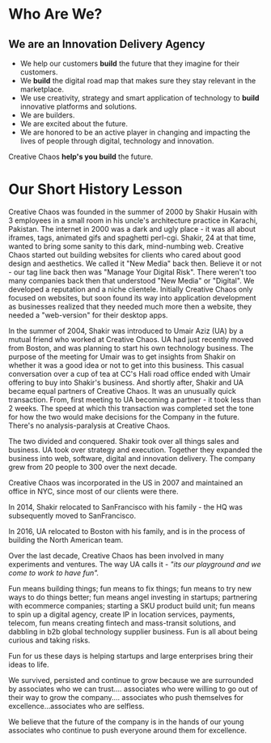 # Who Are We?

## We are an Innovation Delivery Agency

- We help our customers **build** the future that they imagine for their customers.
- We **build** the digital road map that makes sure they stay relevant in the marketplace.
- We use creativity, strategy and smart application of technology to **build** innovative platforms and solutions. 
- We are builders.
- We are excited about the future.
- We are honored to be an active player in changing and impacting the lives of people through digital, technology and innovation.

Creative Chaos **help's you build** the future.


# Our Short History Lesson
Creative Chaos was founded in the summer of 2000 by Shakir Husain with 3 employees in a small room in his uncle's architecture practice in Karachi, Pakistan. The internet in 2000 was a dark and ugly place - it was all about iframes, <blink> tags, animated gifs and spaghetti perl-cgi. Shakir, 24 at that time, wanted to bring some sanity to this dark, mind-numbing web. Creative Chaos started out building websites for clients who cared about good design and aesthetics. We called it "New Media" back then. Believe it or not - our tag line back then was "Manage Your Digital Risk". There weren't too many companies back then that understood "New Media" or "Digital".  We developed a reputation and a niche clientele. Initially Creative Chaos only focused on websites, but soon found its way into application development as businesses realized that they needed much more then a website, they needed a "web-version" for their desktop apps. 

In the summer of 2004, Shakir was introduced to Umair Aziz (UA) by a mutual friend who worked at Creative Chaos. UA had just recently moved from Boston, and was planning to start his own technology business. The purpose of the meeting for Umair was to get insights from Shakir on whether it was a good idea or not to get into this business. This casual conversation over a cup of tea at CC's Hali road office ended with Umair offering to buy into Shakir's business. And shortly after, Shakir and UA became equal partners of Creative Chaos. It was an unusually quick transaction. From, first meeting to UA becoming a partner - it took less than 2 weeks. The speed at which this transaction was completed set the tone for how the two would make decisions for the Company in the future. There's no analysis-paralysis at Creative Chaos.

The two divided and conquered. Shakir took over all things sales and business. UA took over strategy and execution. Together they expanded the business into web, software, digital and innovation delivery. The company grew from 20 people to 300 over the next decade. 

Creative Chaos was incorporated in the US in 2007 and maintained an office in NYC, since most of our clients were there.

In 2014, Shakir relocated to SanFrancisco with his family - the HQ was subsequently moved to SanFrancisco.

In 2016, UA relocated to Boston with his family, and is in the process of building the North American team.

Over the last decade, Creative Chaos has been involved in many experiments and ventures. The way UA calls it - _"its our playground and we come to work to have fun"._

Fun means building things; fun means to fix things; fun means to try new ways to do things better; fun means angel investing in startups; partnering with ecommerce companies; starting a SKU product build unit; fun means to spin up a digital agency, create IP in location services, payments, telecom, fun means creating fintech and mass-transit solutions, and dabbling in b2b global technology supplier business. Fun is all about being curious and taking risks. 

Fun for us these days is helping startups and large enterprises bring their ideas to life. 

We survived, persisted and continue to grow because we are surrounded by associates who we can trust.... associates who were willing to go out of their way to grow the company.... associates who push themselves for excellence...associates who are selfless. 

We believe that the future of the company is in the hands of our young associates who continue to push everyone around them for excellence.
